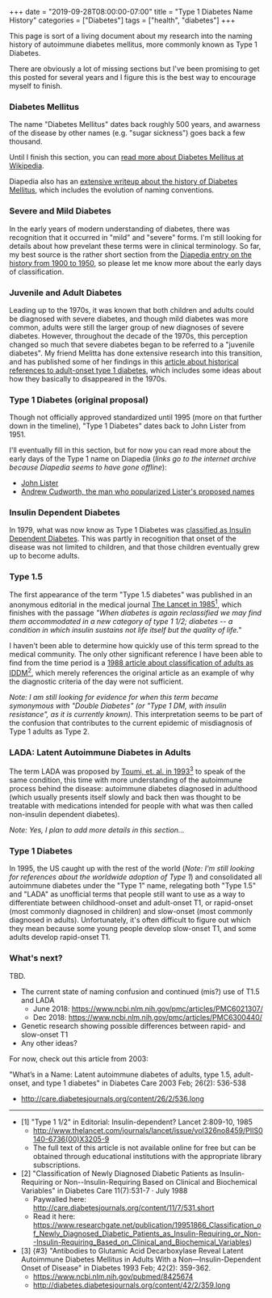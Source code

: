 +++
date = "2019-09-28T08:00:00-07:00"
title = "Type 1 Diabetes Name History"
categories = ["Diabetes"]
tags = ["health", "diabetes"]
+++

This page is sort of a living document about my research into the naming history of autoimmune diabetes mellitus, more commonly known as Type 1 Diabetes.

There are obviously a lot of missing sections but I've been promising to get this posted for several years and I figure this is the best way to encourage myself to finish.

### Diabetes Mellitus

The name "Diabetes Mellitus" dates back roughly 500 years, and awarness of the disease by other names (e.g. "sugar sickness") goes back a few thousand.

Until I finish this section, you can [read more about Diabetes Mellitus at Wikipedia](https://en.wikipedia.org/wiki/Diabetes_mellitus).

Diapedia also has an [extensive writeup about the history of Diabetes Mellitus](https://web.archive.org/web/20161008233314/http://www.diapedia.org/introduction-to-diabetes-mellitus/1104085121/diabetes-past-and-present), which includes the evolution of naming conventions.

### Severe and Mild Diabetes

In the early years of modern understanding of diabetes, there was recognition that it occurred in "mild" and "severe" forms.
I'm still looking for details about how prevelant these terms were in clinical terminology. So far, my best source is the
rather short section from the [Diapedia entry on the history from 1900 to 1950](https://web.archive.org/web/20160731010556/http://www.diapedia.org/introduction-to-diabetes-mellitus/1104085145/history-1900-to-1950),
so please let me know more about the early days of classification.

### Juvenile and Adult Diabetes

Leading up to the 1970s, it was known that both children and adults could be diagnosed with severe diabetes, and though
mild diabetes was more common, adults were still the larger group of new diagnoses of severe diabetes. However, throughout
the decade of the 1970s, this perception changed so much that severe diabetes began to be referred to a "juvenile diabetes".
My friend Melitta has done extensive research into this transition, and has published some of her findings in this
[article about historical references to adult-onset type 1 diabetes](http://adultt1diabetes.blogspot.com/2019/01/historical-references-to-adult-onset.html),
which includes some ideas about how they basically to disappeared in the 1970s.

### Type 1 Diabetes (original proposal)

Though not officially approved standardized until 1995 (more on that further down in the timeline), "Type 1 Diabetes" dates back to John Lister from 1951.

I'll eventually fill in this section, but for now you can read more about the early days of the Type 1 name on Diapedia (_links go to the internet archive because Diapedia seems to have gone offline_):

* [John Lister](https://web.archive.org/web/20170227045123/https://www.diapedia.org/type-1-diabetes-mellitus/2104085134/historical-aspects-of-type-1-diabetes)
* [Andrew Cudworth, the man who popularized Lister's proposed names](https://web.archive.org/web/20160719024331/http://www.diapedia.org/introduction-to-diabetes-mellitus/1104106110/andrew-cudworth)

### Insulin Dependent Diabetes

In 1979, what was now know as Type 1 Diabetes was [classified as Insulin Dependent Diabetes](http://diabetes.diabetesjournals.org/content/28/12/1039).
This was partly in recognition that onset of the disease was not limited to children, and that those children eventually grew up to become adults.

### Type 1.5

The first appearance of the term "Type 1.5 diabetes" was published in an anonymous editorial in the medical journal [The Lancet in 1985<sup>1</sup>](#1), which finishes with the passage _"When diabetes is again reclassified we may find them accommodated in a new category of type 1 1/2; diabetes -- a condition in which insulin sustains not life itself but the quality of life."_

I haven't been able to determine how quickly use of this term spread to the medical community.  The only other significant reference I have been able to find from the time period is a [1988 article about classification of adults as IDDM<sup>2</sup>](#2), which merely references the original article as an example of why the diagnostic criteria of the day were not sufficient.

_Note: I am still looking for evidence for when this term became symonymous with "Double Diabetes" (or "Type 1 DM, with insulin resistance", as it is currently known)._ This interpretation seems to be part of the confusion that contributes to the current epidemic of misdiagnosis of Type 1 adults as Type 2.

### LADA: Latent Autoimmune Diabetes in Adults

The term LADA was proposed by [Toumi, et. al. in 1993<sup>3</sup>](#3) to speak of the same condition, this time with more understanding of the autoimmune process behind the disease: autoimmune diabetes diagnosed in adulthood (which usually presents itself slowly and back then was thought to be treatable with medications intended for people with what was then called non-insulin dependent diabetes).

_Note: Yes, I plan to add more details in this section..._

### Type 1 Diabetes

In 1995, the US caught up with the rest of the world (_Note: I'm still looking for references about the worldwide adoption of Type 1_) and consolidated all autoimmune diabetes under the "Type 1" name, relegating both "Type 1.5" and "LADA" as unofficial terms that people still want to use as a way to differentiate between childhood-onset and adult-onset T1, or rapid-onset (most commonly diagnosed in children) and slow-onset (most commonly diagnosed in adults).  Unfortunately, it's often difficult to figure out which they mean because some young people develop slow-onset T1, and some adults develop rapid-onset T1.

### What's next?

TBD.

* The current state of naming confusion and continued (mis?) use of T1.5 and LADA
  * June 2018: https://www.ncbi.nlm.nih.gov/pmc/articles/PMC6021307/
  * Dec 2018: https://www.ncbi.nlm.nih.gov/pmc/articles/PMC6300440/
* Genetic research showing possible differences between rapid- and slow-onset T1
* Any other ideas?

For now, check out this article from 2003:

"What’s in a Name: Latent autoimmune diabetes of adults, type 1.5, adult-onset, and type 1 diabetes" in Diabetes Care 2003 Feb; 26(2): 536-538

* http://care.diabetesjournals.org/content/26/2/536.long

---

<!-- pity hugo won't process this:  div markdown="1" style="font-size: 80%" -->

* <a name="1"></a>\[1] "Type 1 1/2" in Editorial: Insulin-dependent? Lancet 2:809-10, 1985
  * http://www.thelancet.com/journals/lancet/issue/vol326no8459/PIIS0140-6736(00)X3205-9
  * The full text of this article is not available online for free but can be obtained through educational institutions with the appropriate library subscriptions.
* <a name="2"></a>\[2] "Classification of Newly Diagnosed Diabetic Patients as Insulin-Requiring or Non--Insulin-Requiring Based on Clinical and Biochemical Variables" in Diabetes Care 11(7):531-7 · July 1988
  * Paywalled here: http://care.diabetesjournals.org/content/11/7/531.short
  * Read it here: https://www.researchgate.net/publication/19951866_Classification_of_Newly_Diagnosed_Diabetic_Patients_as_Insulin-Requiring_or_Non--Insulin-Requiring_Based_on_Clinical_and_Biochemical_Variables)
* <a name="3"></a>\[3] {#3} "Antibodies to Glutamic Acid Decarboxylase Reveal Latent Autoimmune Diabetes Mellitus in Adults With a Non—Insulin-Dependent Onset of Disease" in Diabetes 1993 Feb; 42(2): 359-362.
  * https://www.ncbi.nlm.nih.gov/pubmed/8425674
  * http://diabetes.diabetesjournals.org/content/42/2/359.long

<!-- /div -->

